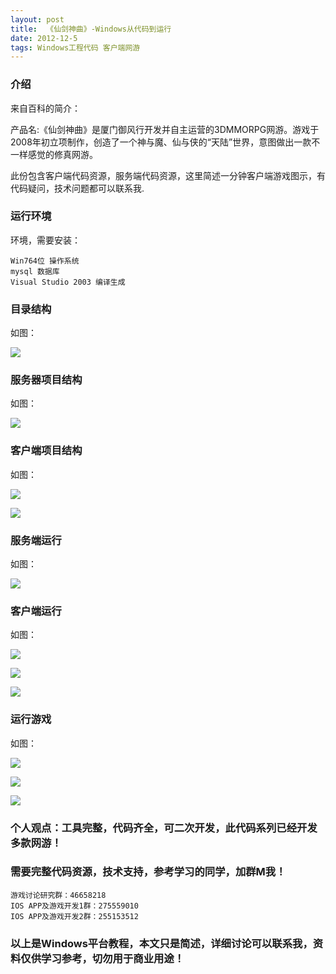 ```yaml
---
layout: post
title:  《仙剑神曲》-Windows从代码到运行
date: 2012-12-5
tags: Windows工程代码 客户端网游
---
```



### 介绍

来自百科的简介：

产品名:《仙剑神曲》是厦门御风行开发并自主运营的3DMMORPG网游。游戏于2008年初立项制作，创造了一个神与魔、仙与侠的“天陆”世界，意图做出一款不一样感觉的修真网游。

此份包含客户端代码资源，服务端代码资源，这里简述一分钟客户端游戏图示，有代码疑问，技术问题都可以联系我.

### 运行环境

环境，需要安装：

``` 
Win764位 操作系统
mysql 数据库
Visual Studio 2003 编译生成
``` 

### 目录结构

如图：

![](/images/posts/xjsq/xjsq-1.jpg)

### 服务器项目结构

如图：

![](/images/posts/xjsq/xjsq-2.jpg)

### 客户端项目结构

如图：

![](/images/posts/xjsq/xjsq-3.jpg)

![](/images/posts/xjsq/xjsq-4.jpg)

### 服务端运行

如图：

![](/images/posts/xjsq/xjsq-5.jpg)

### 客户端运行

如图：

![](/images/posts/xjsq/xjsq-6.jpg)

![](/images/posts/xjsq/xjsq-7.jpg)

![](/images/posts/xjsq/xjsq-8.jpg)

### 运行游戏

如图：

![](/images/posts/xjsq/xjsq-9.jpg)

![](/images/posts/xjsq/xjsq-10.jpg)

![](/images/posts/xjsq/xjsq-11.jpg)

### 个人观点：工具完整，代码齐全，可二次开发，此代码系列已经开发多款网游！

### 需要完整代码资源，技术支持，参考学习的同学，加群M我！

``` 
游戏讨论研究群：46658218
IOS APP及游戏开发1群：275559010
IOS APP及游戏开发2群：255153512
``` 

### 以上是Windows平台教程，本文只是简述，详细讨论可以联系我，资料仅供学习参考，切勿用于商业用途！